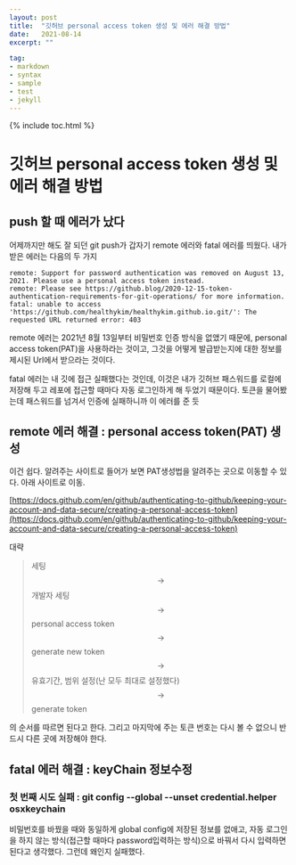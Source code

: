 ```yaml
---
layout: post
title:  "깃허브 personal access token 생성 및 에러 해결 방법"
date:   2021-08-14
excerpt: ""

tag:
- markdown 
- syntax
- sample
- test
- jekyll
---
```

{% include toc.html %}


# 깃허브 personal access token 생성 및 에러 해결 방법 
## push 할 때 에러가 났다
 어제까지만 해도 잘 되던 git push가 갑자기 remote 에러와 fatal 에러를 띄웠다. 내가 받은 에러는 다음의 두 가지
~~~
remote: Support for password authentication was removed on August 13, 2021. Please use a personal access token instead.
remote: Please see https://github.blog/2020-12-15-token-authentication-requirements-for-git-operations/ for more information.
fatal: unable to access 'https://github.com/healthykim/healthykim.github.io.git/': The requested URL returned error: 403
~~~

remote 에러는 2021년 8월 13일부터 비밀번호 인증 방식을 없앴기 때문에, personal access token(PAT)을 사용하라는 것이고, 그것을 어떻게 발급받는지에 대한 정보를 제시된 Url에서 받으라는 것이다. 

fatal 에러는 내 깃에 접근 실패했다는 것인데, 이것은 내가 깃허브 패스워드를 로컬에 저장해 두고 레포에 접근할 때마다 자동 로그인하게 해 두었기 때문이다. 토큰을 물어봤는데 패스워드를 넘겨서 인증에 실패하니까 이 에러를 준 듯

## remote 에러 해결 : personal access token(PAT) 생성
이건 쉽다. 알려주는 사이트로 들어가 보면 PAT생성법을 알려주는 곳으로 이동할 수 있다. 아래 사이트로 이동.

[https://docs.github.com/en/github/authenticating-to-github/keeping-your-account-and-data-secure/creating-a-personal-access-token](https://docs.github.com/en/github/authenticating-to-github/keeping-your-account-and-data-secure/creating-a-personal-access-token)

대략
  
> 세팅 $$\rightarrow$$ 개발자 세팅 $$\rightarrow$$ personal access token $$\rightarrow$$ generate new token $$\rightarrow$$ 유효기간, 범위 설정(난 모두 최대로 설정했다) $$\rightarrow$$ generate token

의 순서를 따르면 된다고 한다. <markPink>그리고 마지막에 주는 토큰 번호는 다시 볼 수 없으니 반드시 다른 곳에 저장해야 한다.</markPink>


## fatal 에러 해결 : keyChain 정보수정
### 첫 번째 시도 실패 : git config --global --unset credential.helper osxkeychain
  비밀번호를 바꿨을 때와 동일하게 global config에 저장된 정보를 없애고, 자동 로그인을 하지 않는 방식(접근할 때마다 password입력하는 방식)으로 바꿔서 다시 입력하면 된다고 생각했다. 그런데 왜인지 실패했다.
 

 
